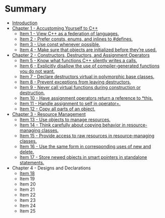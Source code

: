 # Summary

* [Introduction](README.md)
* [Chapter 1 -  Accustoming Yourself to C++](chapter-1-accustoming-yourself-to-c-++.md)
  * [Item 1 - View C++ as a federation of languages.](chapter-1-accustoming-yourself-to-c-++/item-1.md)
  * [Item 2 - Prefer consts, enums, and inlines to \#defines.](chapter-1-accustoming-yourself-to-c-++/item-2.md)
  * [Item 3 - Use const whenever possible.](chapter-1-accustoming-yourself-to-c-++/item-3.md)
  * [Item 4 - Make sure that objects are initialized before they’re used.](chapter-1-accustoming-yourself-to-c-++/item-4.md)
* [Chapter 2 - Constructors, Destructors, and Assignment Operators](chapter-2-constructors-destructors-and-assignment-operators.md)
  * [Item 5 - Know what functions C++ silently writes a calls.](chapter-2-constructors-destructors-and-assignment-operators/item-5.md)
  * [Item 6 - Explicitly disallow the use of compiler-generated functions you do not want.](chapter-2-constructors-destructors-and-assignment-operators/item-6.md)
  * [Item 7 - Declare destructors virtual in polymorphic base classes.](chapter-2-constructors-destructors-and-assignment-operators/item-7.md)
  * [Item 8 - Prevent exceptions from leaving destructors.](chapter-2-constructors-destructors-and-assignment-operators/item-8.md)
  * [Item 9 - Never call virtual functions during construction or destruction.](chapter-2-constructors-destructors-and-assignment-operators/item-9.md)
  * [Item 10 - Have assignment operators return a reference to \*this.](chapter-2-constructors-destructors-and-assignment-operators/item-10.md)
  * [Item 11 - Handle assignment to self in operator=.](chapter-2-constructors-destructors-and-assignment-operators/item-11.md)
  * [Item 12 - Copy all parts of an object.](chapter-2-constructors-destructors-and-assignment-operators/item-12.md)
* [Chapter 3 - Resource Management](chapter-3-resource-management.md)
  * [Item 13 - Use objects to manage resources.](chapter-3-resource-management/item-13.md)
  * [Item 14 - Think carefully about copying behavior in resource-managing classes.](chapter-3-resource-management/item-14.md)
  * [Item 15 - Provide access to raw resources in resource-managing classes.](chapter-3-resource-management/item-15.md)
  * [Item 16 - Use the same form in corresponding uses of new and delete.](chapter-3-resource-management/item-16.md)
  * [Item 17 - Store newed objects in smart pointers in standalone statements.](chapter-3-resource-management/item-17.md)
* Chapter 4 - Designs and Declarations
  * [Item 18](item-14.md)
  * Item 19
  * Item 20
  * Item 21
  * Item 22
  * Item 23
  * Item 24
  * Item 25

